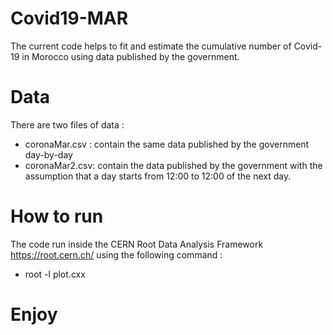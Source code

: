 # Covid19-MAR
The current code helps to fit and estimate the cumulative number of Covid-19 in Morocco using data published by the government.
# Data 
There are two files of data :
  - coronaMar.csv : contain the same data published by the government day-by-day
  - coronaMar2.csv: contain the data published by the government with the assumption that a day starts from 12:00 to 12:00 of the next day.
# How to run 
The code run inside the CERN Root Data Analysis Framework https://root.cern.ch/ using the following command :
 - root -l plot.cxx
 
# Enjoy
